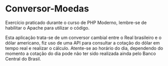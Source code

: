 # Conversor-Moedas

Exercício praticado durante o curso de PHP Moderno, lembre-se de habilitar o Apache para utilizar o código.

Esta aplicação trata-se de um conversor cambial entre o Real brasileiro e o dólar americano, fiz uso de uma API para consultar a cotação do dólar em tempo real e realizar o cálculo. Atente-se ao horário do dia, dependendo do momento a cotação do dia pode não ter sido realizada ainda pelo Banco Central do Brasil.
